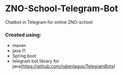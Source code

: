 # ZNO-School-Telegram-Bot
Chatbot in Telegram for online ZNO-school  

### Created using:
- maven
- java 11
- Spring boot
- telegram bot library for java(https://github.com/rubenlagus/TelegramBots)
